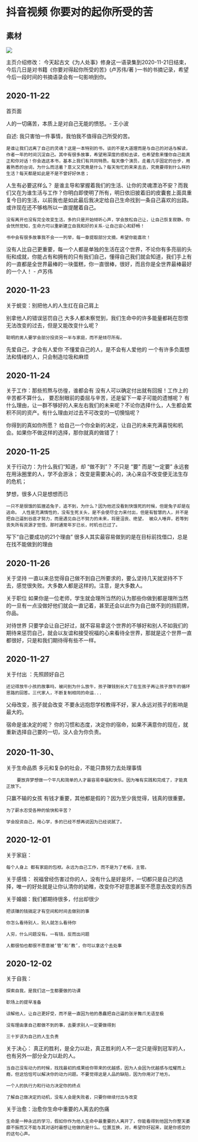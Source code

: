 # 抖音视频 你要对的起你所受的苦


## 素材

![](assets/030/06/01/01-1605448091858.png)

主页介绍修改：
今天起古文《为人处事》修身这一语录集到2020-11-21日结束，今后几日是对书籍《你要对得起你所受的苦》(卢苏伟/著 )一书的书摘记录，希望今后一段时间的书摘语录会有一句影响到你。

## 2020-11-22  

首页面

 人的一切痛苦，本质上是对自己无能的愤怒。- 王小波


自述:
我只害怕一件事情，我怕我不值得自己所受的苦。

    是谁让我们远离了自己的灵魂？这是一本特别的书，谈的不是大道理而是与自己的对话与解读，作者一年的时间沉淀自己。其中有很多故事，希望用深度的感知去读，也希望愈来懂你自己能真正和你对话！你会选这本书，基本上我们有共同特质。每天像个演员，走着几乎固定的台步，用着熟悉的台词，为什么而活着？意义又究竟是什么？每天匆忙的来来去去，究竟要得到什么样的生活？每天都是如此是不是不曾好好休息；

人生有必要这样么？
    是谁主导和掌握着我们的生活、让你的灵魂漂泊不安？而我们又在为谁生活与工作？你明白即使明了所有，明日依旧披着旧的皮囊套上面具重复今日的生活，以前我也是如此最后我决定给自己生命找到一条自己喜欢的出路。或许现在还不够格所以一直提醒着自己。

    没有离开也没有完全改变生活，多的只是开始倾听心声，学会放松自己让，让自己恢复寂静。你会恍然觉知，生命力可以重新建立自我和好的关系-让自己安心和舒畅！

    书中会有很多故事我不会一一列举，每一章提取部分文摘，希望你能喜欢！

没有人比自己更重要，每一个人都是单独的生活在这个世界，不论你有多亮丽的头衔和成就，你能占有和拥有的只有我们自己，懂得自己我们就会知道，我们手上有的一直都是全世界最棒的一块蛋糕，你一直很棒，很好，而且你是全世界最棒最好的一个人！ - 卢苏伟



## 2020-11-23


关于蜕变：别把他人的人生扛在自己肩上

别拿他人的错误惩罚自己
    大多人都未察觉到，我们生命中的许多能量都耗在怨恨无法改变的过去，但是又能改变什么呢？

    聪明的男人要学会部分投资另一半与家庭，而不是倾尽所有。

先爱自己，才会有人爱你
    不懂爱自己的人，是不会有人爱他的
一个有许多负面想法和情绪的人，只会制造垃圾和麻烦


## 2020-11-24


    

关于工作：那些煎熬与彷徨，谁都会有
    没有人可以确定付出就有回报！工作上的辛苦都不算什么， 要忍耐眼前的委屈与辛苦，还是留下一辈子可能的遗憾呢？ 有什么理由，让一群不够好的人来左右我们的未来呢？不论你选择什么，人生都会累积不同的资产。有什么理由对过去不可改变的一切懊恼呢？

你得到的真如你所愿？
    给自己一个你全新的决定，让自己的未来充满喜悦和机会。如果你不做这样的选择，那你就真的做错了！

## 2020-11-25


关于行动力：为什么我们“知道，却 “做不到”？
    不只是 “要”  而是“一定要”
    永远套在用泳圈里的人，学不会游泳；
    改变是需要决心的，决心来自不改变便无法生存的危机；

梦想，很多人只是想想而已

    一只不是很饿的狐狸追兔子，追不到，为什么？因为他还没看到快饿死的时候，但是兔子却是在逃命。 人性是充满惰性的，没有生死关头，是不会使尽全力来付出，但是有智慧的人，并不是把自己逼到谷底才努力，而是遇见自己不努力的未来，将是沮丧、绝望， 被众人唾弃，若等到丧失所有资源才觉悟，那时通常年岁已长，时机也已过了。

写下“自己要成功的21个理由”
    很多人其实最容易做到的是在目标前找借口，总是在找不能做到的理由



## 2020-11-26


关于坚持
    一直以来总觉得自己做不到自己所要求的，要么坚持几天就坚持不下去，感觉很失败。大多数人都是这样的。注意，是大多数人。

关于职位
    如果你是一位老师，学生就会理所当然的认为那些你做到都是理所当然的一旦有一点没做好他们就会一直记着，甚至还会以此作为自己做不到的挡箭牌，你品。

对待世界
    只要学会让自己好过，就不容易拿这个世界的不够好和别人不如我们的期待来惩罚自己，就会以友谊和接受祝福的心来看待全世界，那就是这个世界一直都很好，只是和我们期待得有些不一样。

## 2020-11-27

关于付出 ：先照顾好自己

    还记得放牛小孩的故事吗，被问到为什么放牛，孩子赚钱到长大了在生孩子再让孩子放牛的循环思路的回答。三代家人，不断复制相同的命运...

父母改变，孩子就会改变
    不要永远抱怨学校教得不好，家人永远对孩子的影响是最大的。

宿命是谁决定的呢？
    你的习惯和态度，决定你的宿命，如果不满意你的现在，就重新选择自己要的一切，没人会为你负责。


## 2020-11-30、


   关于生命品质
        多元和复杂的社会，不能只靠努力去处理事情

        要放弃梦想做一个平凡和简单的人才最容易幸福和快乐。因为唯有实践和完成了，才能真正放下。
   只赢不输的女孩
        有钱才重要，其他都是假的？因为至少我觉得，钱真的很重要。

    为了薪水忍受各种的愉快和辛苦？

    学会投资自己，用心学，多的已经不想再说因为已经说腻了。



## 2020-12-01


关于家庭：

    每个人身上 都有家庭的包袱。永远为自己工作，而不是为了老板，主管。

关于感情：
    祝福曾经伤害过你的人，没有什么是好是坏，一切都只是自己的选择，唯一的好处就是让你认清你的幼稚，改变你不好意思甚至不愿意去改变的东西

关于婚姻：我们都期待很多，付出却很少

    把该赚的钱搞定才有空间和时间去做别的事

    你怎么看待别人，别人就怎么看待你

    人穷，什么问题没有。一有钱，反而出问题

    人都很怕也都很不愿意被‘管’和‘教’，你可以拿这个去处事


## 2020-12-02


 关于自我：

    探索自我，是我们这一生都要做的功课

    职场上的提早准备

    谅解他人，让自己更好受，而不是一直因为他的愚蠢把自己逼的张牙舞爪无语至极

    没有理由拿自己都做不到的事，去要求别人一定要做得到

    三十岁该为自己的人生负责



关于决心：
    真正的胜利，是全力以赴，真正胜利的人不一定只是得到冠军的人，也有另外一部分全力以赴的人。

    当自己没有动力的时候，找找最初的成果给你带来的优越感，因为人会因为优越感与炫耀而上瘾，但这恰恰可以解决你的动力问题。不要觉得这是人品的缺陷，因为你用对了地方。

    一个人的执行力和行动力决定你的终点

    了解自己做决定的动机，没有人会是失败者，只要你继续付出与改变


关于治愈：治愈你生命中重要的人离去的伤痛

    生命是一种永远的学习，假如你作为他人生命中最重要的人离开了，你能看得到他因为你整天萎靡不振而又不能与其对话时最想让他做的是什么。位置互换，对，希望你好起来，就是你感受的的这句心声。